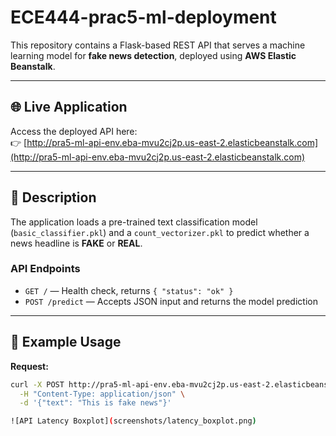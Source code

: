 # ECE444-prac5-ml-deployment

This repository contains a Flask-based REST API that serves a machine learning model for **fake news detection**, deployed using **AWS Elastic Beanstalk**.

---

## 🌐 Live Application
Access the deployed API here:  
👉 [http://pra5-ml-api-env.eba-mvu2cj2p.us-east-2.elasticbeanstalk.com](http://pra5-ml-api-env.eba-mvu2cj2p.us-east-2.elasticbeanstalk.com)

---

## 🧠 Description
The application loads a pre-trained text classification model (`basic_classifier.pkl`) and a `count_vectorizer.pkl` to predict whether a news headline is **FAKE** or **REAL**.

### API Endpoints
- `GET /` — Health check, returns `{ "status": "ok" }`
- `POST /predict` — Accepts JSON input and returns the model prediction

---

## 🧪 Example Usage

**Request:**
```bash
curl -X POST http://pra5-ml-api-env.eba-mvu2cj2p.us-east-2.elasticbeanstalk.com/predict \
  -H "Content-Type: application/json" \
  -d '{"text": "This is fake news"}'

![API Latency Boxplot](screenshots/latency_boxplot.png)
